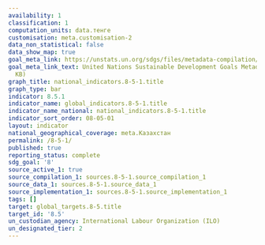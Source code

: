 ```yaml
---
availability: 1
classification: 1
computation_units: data.тенге
customisation: meta.customisation-2
data_non_statistical: false
data_show_map: true
goal_meta_link: https://unstats.un.org/sdgs/files/metadata-compilation/Metadata-Goal-8.pdf
goal_meta_link_text: United Nations Sustainable Development Goals Metadata (PDF 317
  KB)
graph_title: national_indicators.8-5-1.title
graph_type: bar
indicator: 8.5.1
indicator_name: global_indicators.8-5-1.title
indicator_name_national: national_indicators.8-5-1.title
indicator_sort_order: 08-05-01
layout: indicator
national_geographical_coverage: meta.Казахстан
permalink: /8-5-1/
published: true
reporting_status: complete
sdg_goal: '8'
source_active_1: true
source_compilation_1: sources.8-5-1.source_compilation_1
source_data_1: sources.8-5-1.source_data_1
source_implementation_1: sources.8-5-1.source_implementation_1
tags: []
target: global_targets.8-5.title
target_id: '8.5'
un_custodian_agency: International Labour Organization (ILO)
un_designated_tier: 2
---
```

